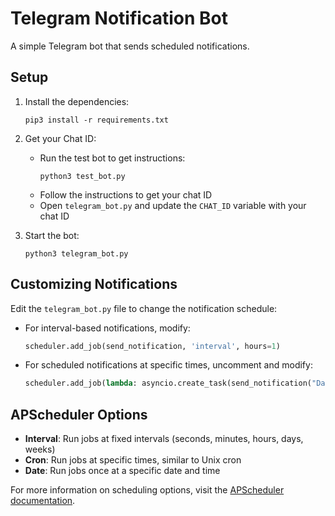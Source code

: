# Telegram Notification Bot

A simple Telegram bot that sends scheduled notifications.

## Setup

1. Install the dependencies:
   ```
   pip3 install -r requirements.txt
   ```

2. Get your Chat ID:
   - Run the test bot to get instructions:
     ```
     python3 test_bot.py
     ```
   - Follow the instructions to get your chat ID
   - Open `telegram_bot.py` and update the `CHAT_ID` variable with your chat ID

3. Start the bot:
   ```
   python3 telegram_bot.py
   ```

## Customizing Notifications

Edit the `telegram_bot.py` file to change the notification schedule:

- For interval-based notifications, modify:
  ```python
  scheduler.add_job(send_notification, 'interval', hours=1)
  ```

- For scheduled notifications at specific times, uncomment and modify:
  ```python
  scheduler.add_job(lambda: asyncio.create_task(send_notification("Daily reminder!")), 'cron', hour=9, minute=0)
  ```

## APScheduler Options

- **Interval**: Run jobs at fixed intervals (seconds, minutes, hours, days, weeks)
- **Cron**: Run jobs at specific times, similar to Unix cron
- **Date**: Run jobs once at a specific date and time

For more information on scheduling options, visit the [APScheduler documentation](https://apscheduler.readthedocs.io/en/stable/userguide.html). 